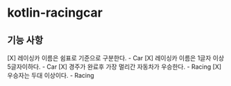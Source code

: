 # kotlin-racingcar
## 기능 사항

[X] 레이싱카 이름은 쉼표로 기준으로 구분한다. - Car
[X] 레이싱카 이름은 1글자 이상 5글자이하다. - Car
[X] 경주가 완료후 가장 멀리간 자동차가 우승한다. - Racing
[X] 우승자는 두대 이상이다. - Racing
